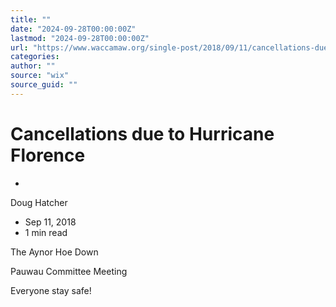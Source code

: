 ```yaml
---
title: ""
date: "2024-09-28T00:00:00Z"
lastmod: "2024-09-28T00:00:00Z"
url: "https://www.waccamaw.org/single-post/2018/09/11/cancellations-due-to-hurricane-florence"
categories:
author: ""
source: "wix"
source_guid: ""
---
```


# Cancellations due to Hurricane Florence

-

Doug Hatcher
- Sep 11, 2018
- 1 min read

The Aynor Hoe Down

Pauwau Committee Meeting

Everyone stay safe!

